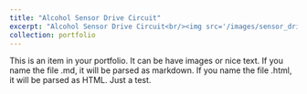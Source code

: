 ```yaml
---
title: "Alcohol Sensor Drive Circuit"
excerpt: "Alcohol Sensor Drive Circuit<br/><img src='/images/sensor_drive_circuit.png'>"
collection: portfolio
---
```


This is an item in your portfolio. It can be have images or nice text. If you name the file .md, it will be parsed as markdown. If you name the file .html, it will be parsed as HTML.
Just a test.
